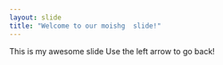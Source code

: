 ```yaml
---
layout: slide
title: "Welcome to our moishg  slide!"
---
```

This is my awesome slide
Use the left arrow to go back!